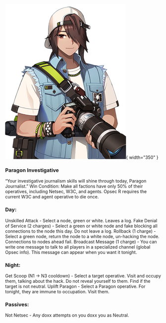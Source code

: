 ![paragonjournalist.png](Images/paragonjournalist.png){ width="350" }

### **Paragon Investigative**

<span class="paragon">
“Your investigative journalism skills will shine through today, Paragon Journalist.”

<span class="paragon">
Win Condition: Make all factions have only 50% of their operatives, including Netsec, W3C, and agents. Opsec R requires the current W3C and agent operative to die once.

### **Day:**

<span class="paragon">
Unskilled Attack - Select a node, green or white. Leaves a log.

<span class="paragon">
Fake Denial of Service (2 charges) - Select a green or white node and fake blocking all connections to the node this day. Do not leave a log.

<span class="paragon">
Rollback (1 charge) - Select a green node, return the node to a white node, un-hacking the node. Connections to nodes ahead fail.

<span class="paragon">
Broadcast Message (1 charge) - You can write one message to talk to all players in a specialized channel (global Opsec info). This message can appear when you want it tonight.

### **Night:**

<span class="paragon">
Get Scoop (N1 -> N3 cooldown) - Select a target operative. Visit and occupy them, talking about the hack. Do not reveal yourself to them. Find if the target is not neutral.

<span class="paragon">
Uplift Paragon - Select a Paragon operative. For tonight, they are immune to occupation. Visit them.

### **Passives:**

<span class="paragon">
Not Netsec - Any doxx attempts on you doxx you as Neutral.